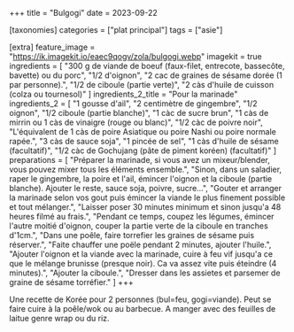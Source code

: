 +++
title = "Bulgogi"
date = 2023-09-22

[taxonomies]
categories = ["plat principal"]
tags = ["asie"]

[extra]
feature_image = "https://ik.imagekit.io/eaec9qogv/zola/bulgogi.webp"
imagekit = true
ingredients = [
  "300 g de viande de boeuf (faux-filet, entrecote, bassecôte, bavette) ou du porc",
  "1/2 d'oignon",
  "2 cac de graines de sésame dorée (1 par personne).",
  "1/2 de ciboule (partie verte)",
  "2 càs d'huile de cuisson (colza ou tournesol)"
]
ingredients_2_title = "Pour la marinade"
ingredients_2 = [
  "1 gousse d'ail",
  "2 centimètre de gingembre",
  "1/2 oignon",
  "1/2 ciboule (partie blanche)",
  "1 càc de sucre brun",
  "1 càs de mirrin ou 1 càs de vinaigre (rouge ou blanc)",
  "1/2 càc de poivre noir",
  "L'équivalent de 1 càs de poire Asiatique ou poire Nashi ou poire normale rapée.",
  "3 càs de sauce soja",
  "1 pincée de sel",
  "1 càs d'huile de sésame (facultatif)",
  "1/2 càc de Gochujang (pâte de piment koréen) (facultatif)"
]
preparations = [
  "Préparer la marinade, si vous avez un mixeur/blender, vous pouvez mixer tous les éléments ensemble.",
  "Sinon, dans un saladier, raper le gingembre, la poire et l'ail, émincer l'oignon et la ciboule (partie blanche). Ajouter le reste, sauce soja, poivre, sucre...",
  "Gouter et arranger la marinade selon vos gout puis émincer la viande le plus finement possible et tout mélanger.",
  "Laisser poser 30 minutes minimum et sinon jusqu'a 48 heures filmé au frais.",
  "Pendant ce temps, coupez les légumes, émincer l'autre moitié d'oignon, couper la partie verte de la ciboule en tranches d'1cm.",
  "Dans une poêle, faire torrefier les graines de sésame puis réserver.",
  "Faite chauffer une poële pendant 2 minutes, ajouter l'huile.",
  "Ajouter l'oignon et la viande avec la marinade, cuire à feu vif jusqu'a ce que le mélange brunisse (presque noir). Ca va assez vite puis éteindre (4 minutes).",
  "Ajouter la ciboule.",
  "Dresser dans les assietes et parsemer de graine de sésame torréfier."
]
+++

Une recette de Korée pour 2 personnes (bul=feu, gogi=viande). Peut se faire cuire à la poêle/wok ou au barbecue. A manger avec des feuilles de laitue genre wrap ou du riz.
